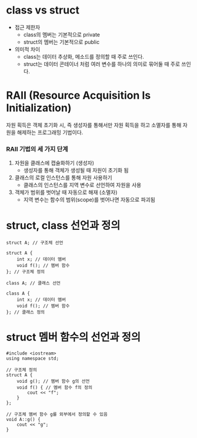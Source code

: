 # class vs struct
- 접근 제한자
	- class의 멤버는 기본적으로 private
	- struct의 멤버는 기본적으로 public
- 의미적 차이
	- class는 데이터 추상화, 메소드를 정의할 때 주로 쓰인다.
	- struct는 데이터 콘테이너 처럼 여러 변수를 하나의 의미로 묶어둘 때 주로 쓰인다.
# RAII (Resource Acquisition Is Initialization)
자원 획득은 객체 초기화 시, 즉 생성자를 통해서만 자원 획득을 하고 소멸자를 통해 자원을 해제하는 프로그래밍 기법이다.
### RAII 기법의 세 가지 단계
1. 자원을 클래스에 캡슐화하기 (생성자)
	- 생성자를 통해 객체가 생성될 때 자원이 초기화 됨
2. 클래스의 로컬 인스턴스를 통해 자원 사용하기
	- 클래스의 인스턴스를 지역 변수로 선언하여 자원을 사용
3. 객체가 범위를 벗어날 때 자동으로 해재 (소멸자)
	- 지역 변수는 함수의 범위(scope)를 벗어나면 자동으로 파괴됨
# struct, class 선언과 정의

```
struct A; // 구조체 선언

struct A {
    int x; // 데이터 멤버
    void f(); // 멤버 함수
}; // 구조체 정의

class A; // 클래스 선언

class A {
    int x; // 데이터 멤버
    void f(); // 멤버 함수
}; // 클래스 정의
```

# struct 멤버 함수의 선언과 정의
```
#include <iostream>
using namespace std;

// 구조체 정의
struct A {
    void g(); // 멤버 함수 g의 선언
    void f() { // 멤버 함수 f의 정의
        cout << "f";
    }
};

// 구조체 멤버 함수 g를 외부에서 정의할 수 있음
void A::g() {
    cout << "g";
}
```